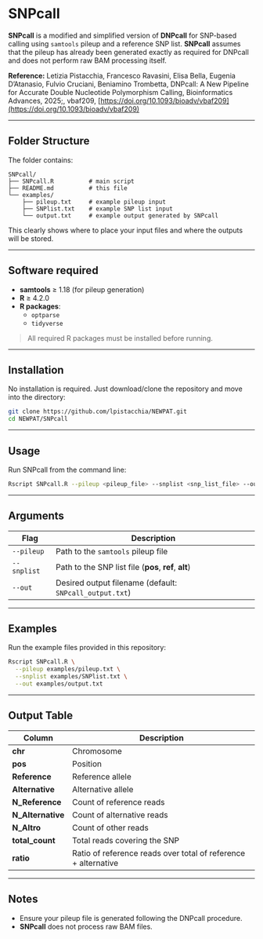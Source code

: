 # **SNPcall**

**SNPcall** is a modified and simplified version of **DNPcall** for SNP-based calling using `samtools` pileup and a reference SNP list.
**SNPcall** assumes that the pileup has already been generated exactly as required for DNPcall and does not perform raw BAM processing itself.

**Reference:**
Letizia Pistacchia, Francesco Ravasini, Elisa Bella, Eugenia D’Atanasio, Fulvio Cruciani, Beniamino Trombetta, DNPcall: A New Pipeline for Accurate Double Nucleotide Polymorphism Calling, Bioinformatics Advances, 2025;, vbaf209, [https://doi.org/10.1093/bioadv/vbaf209](https://doi.org/10.1093/bioadv/vbaf209)

---

## **Folder Structure**

The folder contains:

```
SNPcall/
├── SNPcall.R          # main script
├── README.md          # this file
└── examples/
    ├── pileup.txt     # example pileup input
    ├── SNPlist.txt    # example SNP list input
    └── output.txt     # example output generated by SNPcall
```

This clearly shows where to place your input files and where the outputs will be stored.

---

## **Software required**

- **samtools** ≥ 1.18 (for pileup generation)  
- **R** ≥ 4.2.0  
- **R packages**:
  - `optparse`
  - `tidyverse`

> All required R packages must be installed before running.

---

## **Installation**

No installation is required. Just download/clone the repository and move into the directory:

```bash
git clone https://github.com/lpistacchia/NEWPAT.git
cd NEWPAT/SNPcall
```
---

## **Usage**

Run SNPcall from the command line:

```bash
Rscript SNPcall.R --pileup <pileup_file> --snplist <snp_list_file> --out <output_file>
```

---

## **Arguments**

| **Flag**    | **Description**                                         |
| ----------- | ------------------------------------------------------- |
| `--pileup`  | Path to the `samtools` pileup file                      |
| `--snplist` | Path to the SNP list file (**pos**, **ref**, **alt**)   |
| `--out`     | Desired output filename (default: `SNPcall_output.txt`) |

---

## **Examples**

Run the example files provided in this repository:

```bash
Rscript SNPcall.R \
  --pileup examples/pileup.txt \
  --snplist examples/SNPlist.txt \
  --out examples/output.txt
```

---

## **Output Table**

| **Column**        | **Description**                                                |
| ----------------- | -------------------------------------------------------------- |
| **chr**           | Chromosome                                                     |
| **pos**           | Position                                                       |
| **Reference**     | Reference allele                                               |
| **Alternative**   | Alternative allele                                             |
| **N_Reference**   | Count of reference reads                                       |
| **N_Alternative** | Count of alternative reads                                     |
| **N_Altro**       | Count of other reads                                           |
| **total_count**   | Total reads covering the SNP                                   |
| **ratio**         | Ratio of reference reads over total of reference + alternative |

---

## **Notes**

* Ensure your pileup file is generated following the DNPcall procedure.
* **SNPcall** does not process raw BAM files.
